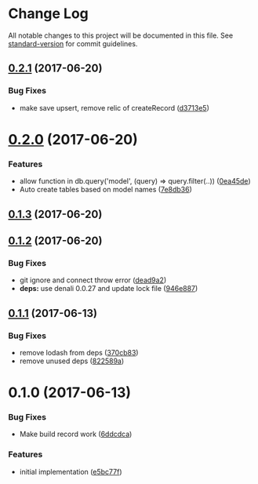 # Change Log

All notable changes to this project will be documented in this file. See [standard-version](https://github.com/conventional-changelog/standard-version) for commit guidelines.

<a name="0.2.1"></a>
## [0.2.1](https://github.com/knownasilya/denali-rethinkdb/compare/v0.2.0...v0.2.1) (2017-06-20)


### Bug Fixes

* make save upsert, remove relic of createRecord ([d3713e5](https://github.com/knownasilya/denali-rethinkdb/commit/d3713e5))



<a name="0.2.0"></a>
# [0.2.0](https://github.com/knownasilya/denali-rethinkdb/compare/v0.1.3...v0.2.0) (2017-06-20)


### Features

* allow function in db.query('model', (query) => query.filter(..)) ([0ea45de](https://github.com/knownasilya/denali-rethinkdb/commit/0ea45de))
* Auto create tables based on model names ([7e8db36](https://github.com/knownasilya/denali-rethinkdb/commit/7e8db36))



<a name="0.1.3"></a>
## [0.1.3](https://github.com/knownasilya/denali-rethinkdb/compare/v0.1.2...v0.1.3) (2017-06-20)



<a name="0.1.2"></a>
## [0.1.2](https://github.com/knownasilya/denali-rethinkdb/compare/v0.1.1...v0.1.2) (2017-06-20)


### Bug Fixes

* git ignore and connect throw error ([dead9a2](https://github.com/knownasilya/denali-rethinkdb/commit/dead9a2))
* **deps:** use denali 0.0.27 and update lock file ([946e887](https://github.com/knownasilya/denali-rethinkdb/commit/946e887))



<a name="0.1.1"></a>
## [0.1.1](https://github.com/knownasilya/denali-rethinkdb/compare/v0.1.0...v0.1.1) (2017-06-13)


### Bug Fixes

* remove lodash from deps ([370cb83](https://github.com/knownasilya/denali-rethinkdb/commit/370cb83))
* remove unused deps ([822589a](https://github.com/knownasilya/denali-rethinkdb/commit/822589a))



<a name="0.1.0"></a>
# 0.1.0 (2017-06-13)


### Bug Fixes

* Make build record work ([6ddcdca](https://github.com/knownasilya/denali-rethinkdb/commit/6ddcdca))


### Features

* initial implementation ([e5bc77f](https://github.com/knownasilya/denali-rethinkdb/commit/e5bc77f))
